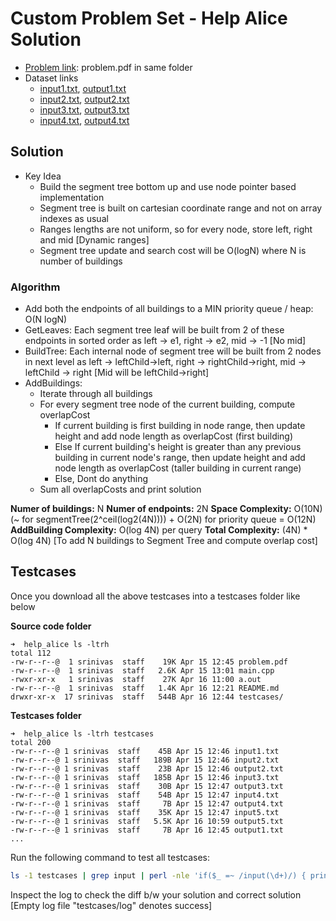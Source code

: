
# Custom Problem Set - Help Alice Solution

* [Problem link](problem.pdf): problem.pdf in same folder
* Dataset links
	* [input1.txt](https://gist.githubusercontent.com/kidambisrinivas/f3a5a82aa9c62eed4d36ffbdab3ac670/raw/83030c0e7e00d67a96528c2d5ea973b5d4849293/newyork_input1.txt), [output1.txt](https://gist.githubusercontent.com/kidambisrinivas/d8dc2fb43ee8c26cb49080ead6bf40bb/raw/81dfdd223eb6a23ef9d4bc3457c3c8dcdcba76cf/newyork_output1.txt)
	* [input2.txt](https://gist.githubusercontent.com/kidambisrinivas/8d352b840c972fd273a843f35806440f/raw/c7d41bc7c0de7a4dced69883028940c4b1985e75/newyork_input2.txt), [output2.txt](https://gist.githubusercontent.com/kidambisrinivas/83db8c6a00d76d1ad687decc1c72c352/raw/be3e90f89fa59f81af9de5c472b9bae9d9321ef9/newyork_output2.txt)
	* [input3.txt](https://gist.githubusercontent.com/kidambisrinivas/68c19e8598a52b25df69ac46e2824878/raw/ea8b0a2947da061671fb18952b232a348bcbc841/newyork_input3.txt), [output3.txt](https://gist.githubusercontent.com/kidambisrinivas/6c932253c4a878750ddb8610ac1bc669/raw/a662241216c530621c906d3683d53222beed723e/newyork_output3.txt)
	* [input4.txt](https://gist.githubusercontent.com/kidambisrinivas/aff2c6997150015395028e23a57da5cf/raw/c31149962f23ded9f72f10327702f4501184c826/newyork_input4.txt), [output4.txt](https://gist.githubusercontent.com/kidambisrinivas/d51df4adaeb82cef8e66667879528668/raw/0360d25aec733b28de981a9e88d116b99f80004e/newyork_output4.txt)

## Solution

* Key Idea
	* Build the segment tree bottom up and use node pointer based implementation
	* Segment tree is built on cartesian coordinate range and not on array indexes as usual
	* Ranges lengths are not uniform, so for every node, store left, right and mid [Dynamic ranges]
	* Segment tree update and search cost will be O(logN) where N is number of buildings

### Algorithm

* Add both the endpoints of all buildings to a MIN priority queue / heap: O(N logN)
* GetLeaves: Each segment tree leaf will be built from 2 of these endpoints in sorted order as left -> e1, right -> e2, mid -> -1 [No mid]
* BuildTree: Each internal node of segment tree will be built from 2 nodes in next level as left -> leftChild->left, right -> rightChild->right, mid -> leftChild -> right [Mid will be leftChild->right]
* AddBuildings: 
	* Iterate through all buildings
	* For every segment tree node of the current building, compute overlapCost
		* If current building is first building in node range, then update height and add node length as overlapCost (first building)
		* Else If current building's height is greater than any previous building in current node's range, then update height and add node length as overlapCost (taller building in current range)
		* Else, Dont do anything
	* Sum all overlapCosts and print solution


**Numer of buildings:** N
**Numer of endpoints:** 2N
**Space Complexity:** O(10N) (~ for segmentTree(2^ceil(log2(4N)))) + O(2N) for priority queue = O(12N)
**AddBuilding Complexity:** O(log 4N) per query
**Total Complexity:** (4N) * O(log 4N) [To add N buildings to Segment Tree and compute overlap cost]

## Testcases

Once you download all the above testcases into a testcases folder like below

**Source code folder**

```
➜  help_alice ls -ltrh
total 112
-rw-r--r--@  1 srinivas  staff    19K Apr 15 12:45 problem.pdf
-rw-r--r--@  1 srinivas  staff   2.6K Apr 15 13:01 main.cpp
-rwxr-xr-x   1 srinivas  staff    27K Apr 16 11:00 a.out
-rw-r--r--@  1 srinivas  staff   1.4K Apr 16 12:21 README.md
drwxr-xr-x  17 srinivas  staff   544B Apr 16 12:44 testcases/
```

**Testcases folder**

```
➜  help_alice ls -ltrh testcases
total 200
-rw-r--r--@ 1 srinivas  staff    45B Apr 15 12:46 input1.txt
-rw-r--r--@ 1 srinivas  staff   189B Apr 15 12:46 input2.txt
-rw-r--r--@ 1 srinivas  staff    23B Apr 15 12:46 output2.txt
-rw-r--r--@ 1 srinivas  staff   185B Apr 15 12:46 input3.txt
-rw-r--r--@ 1 srinivas  staff    30B Apr 15 12:47 output3.txt
-rw-r--r--@ 1 srinivas  staff    54B Apr 15 12:47 input4.txt
-rw-r--r--@ 1 srinivas  staff     7B Apr 15 12:47 output4.txt
-rw-r--r--@ 1 srinivas  staff    35K Apr 15 12:47 input5.txt
-rw-r--r--@ 1 srinivas  staff   5.5K Apr 16 10:59 output5.txt
-rw-r--r--@ 1 srinivas  staff     7B Apr 16 12:45 output1.txt
...
```

Run the following command to test all testcases:

```bash
ls -1 testcases | grep input | perl -nle 'if($_ =~ /input(\d+)/) { print $1; }' | xargs -I % bash -c 'time ./a.out < testcases/input%.txt > testcases/myoutput%.txt; diff -w testcases/output%.txt testcases/myoutput%.txt' > testcases/log
```

Inspect the log to check the diff b/w your solution and correct solution [Empty log file "testcases/log" denotes success]

